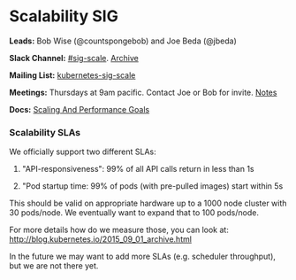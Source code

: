 # Scalability SIG

**Leads:** Bob Wise (@countspongebob) and Joe Beda (@jbeda)

**Slack Channel:** [#sig-scale](https://kubernetes.slack.com/messages/sig-scale/).  [Archive](http://kubernetes.slackarchive.io/sig-scale/)

**Mailing List:** [kubernetes-sig-scale](https://groups.google.com/forum/#!forum/kubernetes-sig-scale)

**Meetings:** Thursdays at 9am pacific.  Contact Joe or Bob for invite. [Notes](https://docs.google.com/a/bobsplanet.com/document/d/1hEpf25qifVWztaeZPFmjNiJvPo-5JX1z0LSvvVY5G2g/edit?usp=drive_web
)

**Docs:**
[Scaling And Performance Goals](goals.md)

### Scalability SLAs

We officially support two different SLAs:

1. "API-responsiveness":
   99% of all API calls return in less than 1s

1. "Pod startup time:
   99% of pods (with pre-pulled images) start within 5s

This should be valid on appropriate hardware up to a 1000 node cluster with 30 pods/node.  We eventually want to expand that to 100 pods/node.

For more details how do we measure those, you can look at: http://blog.kubernetes.io/2015_09_01_archive.html

In the future we may want to add more SLAs (e.g. scheduler throughput), but we are not there yet.
